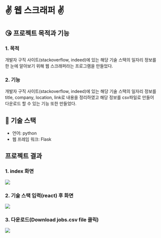 # ✌ 웹 스크래퍼 ✌

## 😘 프로젝트 목적과 기능

### 1. 목적
 개발자 구직 사이트(stackoverflow, indeed)에 있는 해당 기술 스택의 일자리 정보를 한 눈에 알아보기 위해
웹 스크래퍼라는 프로그램을 만들었다. 

### 2. 기능
 개발자 구직 사이트(stackoverflow, indeed)에 있는 해당 기술 스택의 일자리 정보를 title, company, location, 
link로 내용을 정리하였고 해당 정보를 csv파일로 만들어 다운로드 할 수 있는 기능 또한 만들었다. 

## 👏 기술 스택
* 언어: python
* 웹 프레임 워크: Flask

## 프로젝트 결과

### 1. index 화면
![](https://images.velog.io/images/turtle601/post/4092a6b8-27b3-45f1-97ff-b5f5bf9b048d/index.PNG)
### 2. 기술 스택 입력(react) 후 화면
![](https://images.velog.io/images/turtle601/post/6a9f3665-744e-4ed4-a598-bf8d05319f06/%EA%B8%B0%EC%88%A0%20%EC%8A%A4%ED%83%9D%20%EA%B2%80%EC%83%89%20%ED%9B%84.PNG)
### 3. 다운로드(Download jobs.csv file 클릭)
![](https://images.velog.io/images/turtle601/post/3e4bd9f4-79cb-4835-859c-b6d1716c8a19/%EB%8B%A4%EC%9A%B4%EB%A1%9C%EB%93%9C.PNG)

